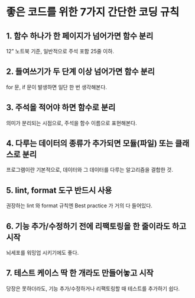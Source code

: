 # 좋은 코드를 위한 7가지 간단한 코딩 규칙

## 1. 함수 하나가 한 페이지가 넘어가면 함수 분리
12” 노트북 기준, 일반적으로 주석 포함 25줄 이하.

## 2. 들여쓰기가 두 단계 이상 넘어가면 함수 분리
for 문, if 문이 발생하면 일단 한 번 생각해본다.

## 3. 주석을 적어야 하면 함수로 분리
의미가 분리되는 시점으로, 주석을 함수 이름으로 표현해본다.

## 4. 다루는 데이터의 종류가 추가되면 모듈(파일) 또는 클래스로 분리
프로그램이란 기본적으로, 데이터와 그 데이터를 다루는 알고리즘을 결합한 것.

## 5. lint, format 도구 반드시 사용
권장하는 lint 와 format 규칙엔 Best practice 가 거의 다 들어있다.

## 6. 기능 추가/수정하기 전에 리팩토링을 한 줄이라도 하고 시작
뇌세포를 워밍업 시키기에도 좋다.

## 7. 테스트 케이스 딱 한 개라도 만들어놓고 시작
당장은 못하더라도, 기능 추가/수정하거나 리팩토링할 때 테스트를 추가하기 쉽다.
